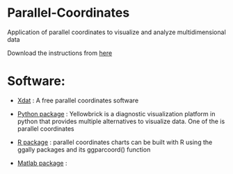 # Parallel-Coordinates
Application of parallel coordinates to visualize and analyze multidimensional data 

Download the instructions from [here]

[here]: https://github.com/alminagorta/Parallel-Coordinates/raw/master/II-Coord-Instructions_Jan2020.docx
 
 # Software:
 * [Xdat] : A free parallel coordinates software
 * [Python package] : Yellowbrick is a diagnostic visualization platform in python that provides multiple alternatives to visualize data. One of the is parallel coordinates 
 * [R package] : parallel coordinates charts can be built with R using the ggally packages and its ggparcoord() function
 
 * [Matlab package] : 	



 
 
 [Xdat]: https://www.xdat.org/
 [Python package]: https://www.scikit-yb.org/en/latest/api/features/pcoords.html
 [Matlab package]: https://www.mathworks.com/help/stats/parallelcoords.html
 [R package]: https://www.r-graph-gallery.com/parallel-plot-ggally.html
 
 

